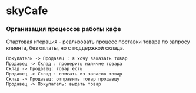 # skyCafe
### Организация процессов работы кафе

Стартовая итерация - реализовать процесс поставки товара по запросу клиента, без оплаты, но с поддержкой склада.

```
Покупатель -> Продавец : я хочу заказать товар
Продавец -> Склад : проверить наличие товара
Склад -> Продавец: товар есть
Продавец -> Склад : списать из запасов товар
Склад -> Продавец: отправить товар продавцу
Продавец -> Покупатель: выдать товар
```
